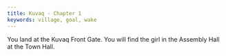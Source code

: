 ```yaml
---
title: Kuvaq - Chapter 1
keywords: village, goal, wake
---
```


You land at the Kuvaq Front Gate. You will find the girl in the Assembly Hall at the Town Hall.
